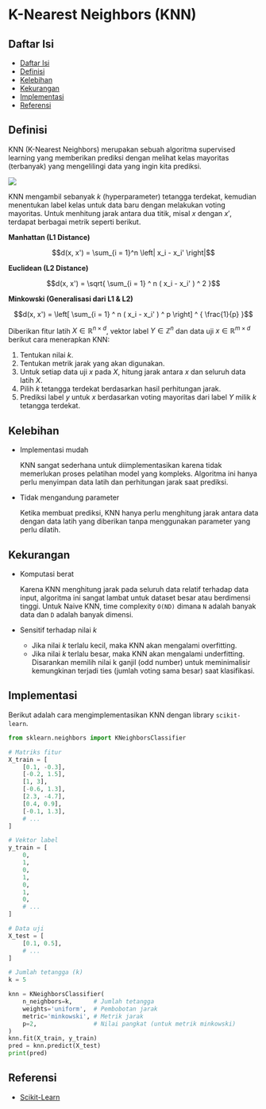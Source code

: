 # K-Nearest Neighbors (KNN)

## Daftar Isi

- [Daftar Isi](#daftar-isi)
- [Definisi](#definisi)
- [Kelebihan](#kelebihan)
- [Kekurangan](#kekurangan)
- [Implementasi](#implementasi)
- [Referensi](#referensi)

## Definisi

KNN (K-Nearest Neighbors) merupakan sebuah algoritma supervised learning yang memberikan prediksi dengan melihat kelas mayoritas (terbanyak) yang mengelilingi data yang ingin kita prediksi.

<img src="https://machinelearningknowledge.ai/wp-content/uploads/2018/08/Value-of-K.gif">

KNN mengambil sebanyak $k$ (hyperparameter) tetangga terdekat, kemudian menentukan label kelas untuk data baru dengan melakukan voting mayoritas. Untuk menhitung jarak antara dua titik, misal $x$ dengan $x'$, terdapat berbagai metrik seperti berikut.

**Manhattan (L1 Distance)**

$$d(x, x') = \sum_{i = 1}^n \left| x_i - x_i' \right|$$

**Euclidean (L2 Distance)**

$$d(x, x') = \sqrt{ \sum_{i = 1} ^ n ( x_i - x_i' ) ^ 2 }$$

**Minkowski (Generalisasi dari L1 & L2)**

$$d(x, x') = \left[ \sum_{i = 1} ^ n ( x_i - x_i' ) ^ p \right] ^ { \frac{1}{p} }$$

Diberikan fitur latih $X \in \mathbb{R}^{n \times d}$, vektor label $Y \in \mathbb{Z} ^ n$ dan data uji $x \in \mathbb{R} ^ {m \times d}$ berikut cara menerapkan KNN:
1. Tentukan nilai $k$.
2. Tentukan metrik jarak yang akan digunakan.
3. Untuk setiap data uji $x$ pada $X$, hitung jarak antara $x$ dan seluruh data latih $X$.
4. Pilih $k$ tetangga terdekat berdasarkan hasil perhitungan jarak.
5. Prediksi label $y$ untuk $x$ berdasarkan voting mayoritas dari label $Y$ milik $k$ tetangga terdekat.



## Kelebihan

- Implementasi mudah

	KNN sangat sederhana untuk diimplementasikan karena tidak memerlukan proses pelatihan model yang kompleks. Algoritma ini hanya perlu menyimpan data latih dan perhitungan jarak saat prediksi.
	
- Tidak mengandung parameter

	Ketika membuat prediksi, KNN hanya perlu menghitung jarak antara data dengan data latih yang diberikan tanpa menggunakan parameter yang perlu dilatih.

## Kekurangan

- Komputasi berat
	
	Karena KNN menghitung jarak pada seluruh data relatif terhadap data input, algoritma ini sangat lambat untuk dataset besar atau berdimensi tinggi. Untuk Naive KNN, time complexity `O(ND)` dimana `N` adalah banyak data dan `D` adalah banyak dimensi.

- Sensitif terhadap nilai $k$
	- Jika nilai $k$ terlalu kecil, maka KNN akan mengalami overfitting.
	- Jika nilai $k$ terlalu besar, maka KNN akan mengalami underfitting.
   	Disarankan memilih nilai k ganjil (odd number) untuk meminimalisir kemungkinan terjadi ties (jumlah voting sama besar) saat klasifikasi.

## Implementasi

Berikut adalah cara mengimplementasikan KNN dengan library `scikit-learn`.

```python
from sklearn.neighbors import KNeighborsClassifier

# Matriks fitur
X_train = [
	[0.1, -0.3],
	[-0.2, 1.5],
	[1, 3],
	[-0.6, 1.3],
	[2.3, -4.7],
	[0.4, 0.9],
	[-0.1, 1.3],
	# ...
]

# Vektor label
y_train = [
	0,
	1,
	0,
	1,
	0,
	1,
	0,
	# ...
]

# Data uji
X_test = [
    [0.1, 0.5],
    # ...
]

# Jumlah tetangga (k)
k = 5

knn = KNeighborsClassifier(
    n_neighbors=k,      # Jumlah tetangga
    weights='uniform',  # Pembobotan jarak
    metric='minkowski', # Metrik jarak
    p=2,                # Nilai pangkat (untuk metrik minkowski)
)
knn.fit(X_train, y_train)
pred = knn.predict(X_test)
print(pred)
```

## Referensi

- [Scikit-Learn](https://scikit-learn.org/stable/modules/neighbors.html#classification)
